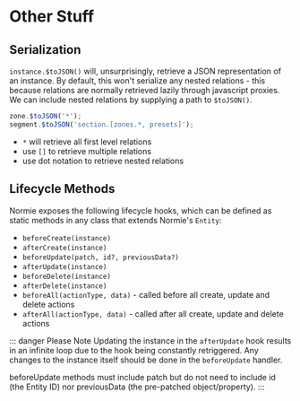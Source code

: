 # Other Stuff

## Serialization

`instance.$toJSON()` will, unsurprisingly, retrieve a JSON representation of an instance. By default, this won't serialize any nested relations - this because relations are normally retrieved lazily through javascript proxies. We can include nested relations by supplying a path to `$toJSON()`.

```js
zone.$toJSON('*');
segment.$toJSON('section.[zones.*, presets]');
```

- `*` will retrieve all first level relations
- use `[]` to retrieve multiple relations
- use dot notation to retrieve nested relations

## Lifecycle Methods

Normie exposes the following lifecycle hooks, which can be defined as static methods in any class that extends Normie's `Entity`:

- `beforeCreate(instance)`
- `afterCreate(instance)`
- `beforeUpdate(patch, id?, previousData?)`
- `afterUpdate(instance)`
- `beforeDelete(instance)`
- `afterDelete(instance)`
- `beforeAll(actionType, data)` - called before all create, update and delete actions
- `afterAll(actionType, data)` - called after all create, update and delete actions

::: danger Please Note
Updating the instance in the `afterUpdate` hook results in an infinite loop due to the hook being constantly retriggered. Any changes to the instance itself should be done in the `beforeUpdate` handler.

beforeUpdate methods must include patch but do not need to include id (the Entity ID) nor previousData (the pre-patched object/property).
:::
